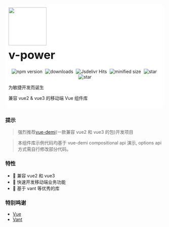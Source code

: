 <div class="van-doc-card" style="background:#fff;padding:10px;border-radius:20px;margin-bottom:15px;">
  <div class="van-doc-intro">
    <img class="van-doc-intro__logo" style="width: 120px; height: 120px;" src="https://cdntest-1251804846.cos.ap-guangzhou.myqcloud.com/logo.svg">
    <h2 style="margin: 0; font-size: 36px; line-height: 60px;">v-power</h2>
     <p align="center" >
    <img src="https://img.shields.io/npm/v/@maybecode/v-power?style=flat-square" alt="npm version"  style="margin-right:5px;" />
    <img src="https://img.shields.io/npm/dt/@maybecode/v-power.svg?style=flat-square&color=#4fc08d" alt="downloads" style="margin-right:5px;"   />
    <img src="https://img.shields.io/jsdelivr/npm/hm/@maybecode/v-power?style=flat-square" alt="Jsdelivr Hits" style="margin-right:5px;"  >
 <img src="https://img.shields.io/bundlephobia/min/@maybecode/v-power.svg?style=flat-square" alt="minified size"  style="margin-right:5px;" >
  <img src="https://img.shields.io/github/stars/maybeQHL/v-power?style=flat-square&logo=GitHub" alt="star" style="margin-right:5px;"  >
   <img src="https://gitee.com/null_639_5368/v-power/badge/star.svg?style=flat-square" alt="star">
</p>
    <p>为敏捷开发而诞生</p>
    <p>兼容 vue2 & vue3 的移动端 Vue 组件库</p>
  </div>
</div>

### 提示

> 强烈推荐[vue-demi](https://github.com/vueuse/vue-demi)(一款兼容 vue2 和 vue3 的包)开发项目

> 本组件库示例代码均基于 vue-demi compositional api 演示, options api 方式需自行修改部分代码。

### 特性

- 🚀 兼容 vue2 和 vue3
- 🚀 快速开发移动端业务功能
- 💪 基于 vant 等优秀的库

### 特别鸣谢

- [Vue](https://github.com/vuejs)
- [Vant](https://github.com/youzan/vant)
